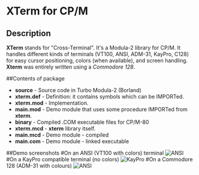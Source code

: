 # XTerm for CP/M

## Description
**XTerm** stands for "Cross-Terminal". It's a Modula-2 library for CP/M.
It handles different kinds of terminals (VT100, ANSI, ADM-31, KayPro, C128) for easy cursor positioning, colors (when available), and screen handling. **Xterm** was entirely written using a *Commodore 128*.

##Contents of package
- **source** - Source code in Turbo Modula-2 (Borland)
 - **xterm.def** - Definition: it contains symbols which can be IMPORTed.
 - **xterm.mod** - Implementation.
 - **main.mod** - Demo module that uses some procedure IMPORTed from **xterm**.
- **binary** - Compiled .COM executable files for CP/M-80
 - **xterm.mcd** - **xterm** library itself.
 - **main.mcd** - Demo module - compiled
 - **main.com** - Demo module - linked executable

##Demo screenshots
#On an ANSI (VT100 with colors) terminal
![ANSI](http://www.sblendorio.eu/images/xterm-ansi.png)
#On a KayPro compatible terminal (no colors)
![KayPro](http://www.sblendorio.eu/images/xterm-kaypro.png)
#On a Commodore 128 (ADM-31 with colours)
![ANSI](http://www.sblendorio.eu/images/xterm-c128.png)
